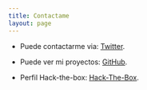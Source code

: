 ```yaml
---
title: Contactame
layout: page
---
```


* Puede contactarme via:  [Twitter](https://twitter.com/akatunaso).

* Puede ver mi proyectos: [GitHub](https://github.com/4akatun).

* Perfil Hack-the-box: [Hack-The-Box](https://www.hackthebox.com/profile/911902).
